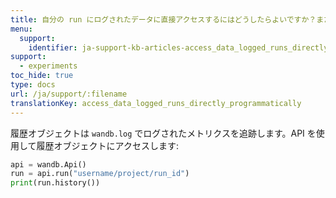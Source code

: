 ```yaml
---
title: 自分の run にログされたデータに直接アクセスするにはどうしたらよいですか？また、プログラム経由でのアクセス方法は？
menu:
  support:
    identifier: ja-support-kb-articles-access_data_logged_runs_directly_programmatically
support:
  - experiments
toc_hide: true
type: docs
url: /ja/support/:filename
translationKey: access_data_logged_runs_directly_programmatically
---
```

履歴オブジェクトは `wandb.log` でログされたメトリクスを追跡します。API を使用して履歴オブジェクトにアクセスします:

```python
api = wandb.Api()
run = api.run("username/project/run_id")
print(run.history())
```